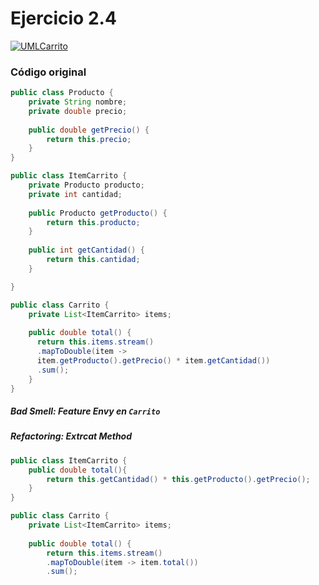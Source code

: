 # Ejercicio 2.4
<a href="https://ibb.co/VcdD2qL4"><img src="https://i.ibb.co/1t3K8m0W/UMLCarrito.jpg" alt="UMLCarrito" border="0"></a>
### Código original
```java
public class Producto {
    private String nombre;
    private double precio;
    
    public double getPrecio() {
        return this.precio;
    }
}

public class ItemCarrito {
    private Producto producto;
    private int cantidad;
        
    public Producto getProducto() {
        return this.producto;
    }
    
    public int getCantidad() {
        return this.cantidad;
    }

}

public class Carrito {
    private List<ItemCarrito> items;
    
    public double total() {
      return this.items.stream()
      .mapToDouble(item -> 
      item.getProducto().getPrecio() * item.getCantidad())
      .sum();
    }
}
```
##### Bad Smell: Feature Envy en `Carrito`
##### Refactoring: Extrcat Method
```java
public class ItemCarrito {
    public double total(){
        return this.getCantidad() * this.getProducto().getPrecio();
    }
}

public class Carrito {
    private List<ItemCarrito> items;
    
    public double total() {
        return this.items.stream()
        .mapToDouble(item -> item.total())
        .sum();
```

